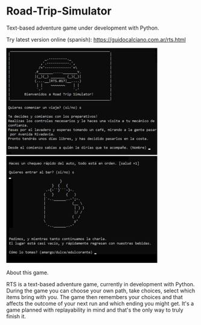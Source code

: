 # Road-Trip-Simulator

Text-based adventure game under development with Python.

Try latest version online (spanish): https://guidocalciano.com.ar/rts.html

<img src="https://github.com/guidocano/Road-Trip-Simulator/blob/main/rts1.jpg" width="400" > <img src="https://github.com/guidocano/Road-Trip-Simulator/blob/main/rts2.jpg" width="400" >

About this game.

RTS is a text-based adventure game, currently in development with Python. During the game you can choose your own path, take choices, select which items bring with you. The game then remembers your choices and that affects the outcome of your next run and which ending you might get. It's a game planned with replayability in mind and that's the only way to truly finish it.
